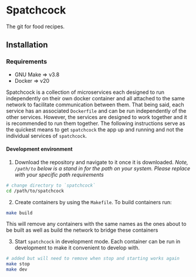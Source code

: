 # Spatchcock

The git for food recipes.

## Installation

### Requirements

- GNU Make => v3.8
- Docker => v20

Spatchcock is a collection of microservices each designed to run independently on their own docker container and all attached to the same network to facilitate communication between them. That being said, each service has an associated `Dockerfile` and can be run independently of the other services. However, the services are designed to work together and it is recommended to run them together. The following instructions serve as the quickest means to get `spatchcock` the app up and running and not the individual services of `spatchcock`.

#### Development environment

1. Download the repository and navigate to it once it is downloaded. _Note, `/path/to` below is a stand in for the path on your system. Please replace with your specific path requirements_

```sh
# change directory to `spatchcock`
cd /path/to/spatchcock
```

2. Create containers by using the `Makefile`. To build containers run:

```sh
make build
```

This will remove any containers with the same names as the ones about to be built as well as build the network to bridge these containers

3. Start `spatchcock` in development mode. Each container can be run in development to make it convenient to develop with.

```sh
# added but will need to remove when stop and starting works again
make stop
make dev
```
